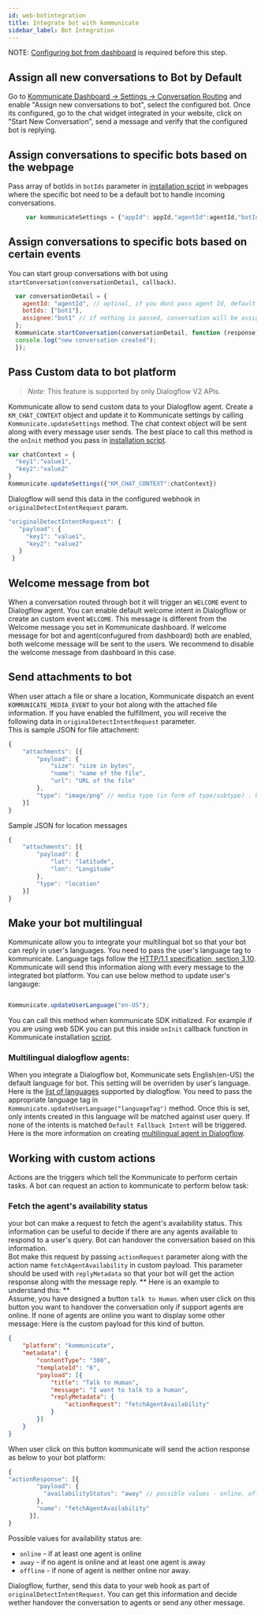 ```yaml
---
id: web-botintegration
title: Integrate bot with kommunicate
sidebar_label: Bot Integration
---
```


NOTE: [Configuring bot from dashboard](https://docs.kommunicate.io/docs/bot-configration.html) is required before this step.

## Assign all new conversations to Bot by Default
Go to [Kommunicate Dashboard -> Settings -> Conversation Routing](https://dashboard.kommunicate.io/settings/agent-assignment) and enable "Assign new conversations to bot", select the configured bot. 
Once its configured, go to the chat widget integrated in your website, click on "Start New Conversation", send a message and verify that the configured bot is replying.


## Assign conversations to specific bots based on the webpage
Pass array of botIds in `botIds` parameter in [installation script](https://docs.kommunicate.io/docs/web-installation.html#script) in webpages where the specific bot need to be a default bot to handle incoming conversations.

```javascript
     var kommunicateSettings = {"appId": appId,"agentId":agentId,"botIds":["liz"],"conversationTitle":conversationTitle,"botIds":["bot1"],"onInit":callback};
```

## Assign conversations to specific bots based on certain events
You can start group conversations with bot using `startConversation(conversationDetail, callback)`.

```javascript
  var conversationDetail = {
    agentId: "agentId", // optinal, if you dont pass agent Id, default agent will automatically get selected.
    botIds: ["bot1"],
    assignee:"bot1" // if nothing is passed, conversation will be assigned to default agent.
  };
  Kommunicate.startConversation(conversationDetail, function (response) {
  console.log("new conversation created");
  }); 
```
## Pass Custom data to bot platform
> *Note:* This feature is supported by only Dialogflow V2 APIs. 

Kommunicate allow to send custom data to your Dialogflow agent. Create a `KM_CHAT_CONTEXT` object and update it to Kommunicate settings by calling `Kommunicate.updateSettings` method. The chat context object will be sent along with every message user sends. The best place to call this method is the `onInit` method you pass in <a href="web-installation.html#step-2-add-the-customized-kommunicate-plugin-to-your-website" target="_blank">installation script</a>.

```javascript
var chatContext = {
  "key1":"value1",
  "key2":"value2"
}
Kommunicate.updateSettings({"KM_CHAT_CONTEXT":chatContext})

```
Dialogflow will send this data in the configured webhook in `originalDetectIntentRequest` param.
 
 ```javascript
 "originalDetectIntentRequest": {
    "payload": {
      "key1": "value1",
      "key2": "value2"
    }
  }
  ```
## Welcome message from bot

When a conversation routed through bot it will trigger an `WELCOME` event to Dialogflow agent. You can enable default welcome intent in Dialogflow or create an custom event `WELCOME`. 
This message is different from the Welcome message you set in Kommunicate dashboard. If 
welcome message for bot and agent(confugured from dashboard) both are enabled, both welcome message will be sent to the users. We recommend to disable the welcome message from dashboard in this case.  

## Send attachments to bot

When user attach a file or share a location, Kommunicate dispatch an event `KOMMUNICATE_MEDIA_EVENT` to your bot along with the attached file information. If you have enabled the fulfillment, you will receive the following data in `originalDetectIntentRequest` parameter.  
This is sample JSON for file attachment:
```js
{
	"attachments": [{
		"payload": {
			"size": "size in bytes",
			"name": "name of the file",
			"url": "URL of the file"
		},
		"type": "image/png" // media type (in form of type/subtype) . Use the regex 'type/*' to get the generic type
	}]
}

```
Sample JSON for location messages 

```js
{
	"attachments": [{
		"payload": {
			"lat": "latitude",
			"lon": "Longitude"
		},
		"type": "location"
	}]
}

```

## Make your bot multilingual
 Kommunicate allow you to integrate your multilingual bot so that your bot can reply in user's languages. You need to pass the user's language tag to kommunicate. Language tags follow the [HTTP/1.1 specification, section 3.10](https://tools.ietf.org/html/rfc2616#section-3.10). Kommunicate will send this information along with every message to the integrated bot platform. You can use below method to update user's langauge:

```js

Kommunicate.updateUserLanguage("en-US"); 

``` 
You can call this method when kommunicate SDK initialized. For example if you are using web SDK you can put this inside `onInit` callback function in Kommunicate installation [script](web-installation#web-installation). 

### Multilingual dialogflow agents: 
When you integrate a Dialogflow bot, Kommunicate sets English(en-US) the default language for bot. This setting will be overriden by user's language. Here is the [list of languages](https://dialogflow.com/docs/reference/language) supported by dialogflow. You need to pass the appropriate language tag in `Kommunicate.updateUserLanguage("languageTag")` method. Once this is set, only intents created in this language will be matched against user query. If none of the intents is matched `Default Fallback Intent` will be triggered. Here is the more information on creating [multilingual agent in Dialogflow](https://dialogflow.com/docs/agents/multilingual).      


## Working with custom actions
Actions are the triggers which tell the Kommunicate to perform certain tasks. A bot can request an action to kommunicate to perform below task:

### Fetch the agent's availability status
your bot can make a request to fetch the agent's availability status. This information can be useful to decide if there are any agents available to respond to a user's query. Bot can handover the conversation based on this information.     
Bot make this request by passing `actionRequest` parameter along with the action name `fetchAgentAvailability` in custom payload. This parameter should be used with `replyMetadata` so that your bot will get the action response along with the message reply. 
** Here is an example to understand this: **  
Assume, you have designed a button `talk to Human`. when user click on this button you want to handover the conversation only if support agents are online. If none of agents are online you want to display some other message:
Here is the custom payload for this kind of button.  

```json
{
	"platform": "kommunicate",
	"metadata": {
		"contentType": "300",
		"templateId": "6",
		"payload": [{
			"title": "Talk to Human",
			"message": "I want to talk to a human",
			"replyMetadata": {
				"actionRequest": "fetchAgentAvailability"
			}
		}]
	}
}
```

When user click on this button kommunicate will send the action response as below to your bot platform: 

```js
{
"actionResponse": [{
        "payload": {
          "availabilityStatus": "away" // possible values - online, offline, away
        },
        "name": "fetchAgentAvailability"
      }],
}

```
Possible values for availability status are:
* `online` - if at least one agent is online
* `away` - if no agent is online and at least one agent is away
* `offline` - if none of agent is neither online nor away.

Dialogflow, further, send this data to your web hook as part of `originalDetectIntentRequest`. You can get this information and decide wether handover the conversation to agents or send any other message.  
